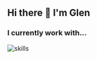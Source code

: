 ## Hi there 👋 I'm Glen

### I currently work with...
![skills](https://skillicons.dev/icons?i=react,nextjs,vercel,bootstrap,ts,js,prisma,vite,vitest,jest,nodejs,npm,sass,css,html,php,symfony,laravel,postman,angular,mysql,vscode,git,github,bitbucket,md,linux,bash,ubuntu,figma,ps,ae,pr,&perline=15&theme=light)

<!--
**HodeonArtz/HodeonArtz** is a ✨ _special_ ✨ repository because its `README.md` (this file) appears on your GitHub profile.

Here are some ideas to get you started:

- 🔭 I’m currently working on ...
- 🌱 I’m currently learning ...
- 👯 I’m looking to collaborate on ...
- 🤔 I’m looking for help with ...
- 💬 Ask me about ...
- 📫 How to reach me: ...
- 😄 Pronouns: ...
- ⚡ Fun fact: ...
-->
